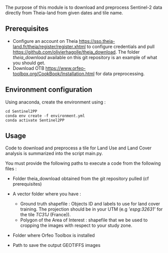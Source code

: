 The purpose of this module is to download and preprocess Sentinel-2 data directly from Theia-land from given dates and tile name.

## Prerequisites

- Configure an account on Theia https://sso.theia-land.fr/theia/register/register.xhtml to configure credentials and pull https://github.com/olivierhagolle/theia_download. The folder _theia_download_ available on this git repository is an example of what you should get.
- Download OTB https://www.orfeo-toolbox.org/CookBook/Installation.html for data preprocessing.

## Environment configuration 

Using anaconda, create the environment using :

```
cd Sentinel2PP
conda env create -f environment.yml
conda activate Sentinel2PP
```

## Usage

Code to download and preprocess a tile for Land Use and Land Cover analysis is summarized into the script main.py. 

You must provide the following paths to execute a code from the following files :
- Folder theia_download obtained from the git repository pulled (cf prerequisites)
- A vector folder where you have :
    - Ground truth shapefile : Objects ID and labels to use for land cover training. The projection should be in your UTM (e.g _'espg:32631'_ for the tile _TC31J_ (France)).
    - Polygon of the Area of Interest : shapefile that we be used to cropping the images with respect to your study zone.
  
- Folder where Orfeo Toolbox is installed
- Path to save the output GEOTIFFS images




